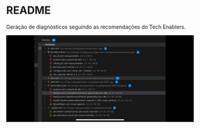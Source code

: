 # README

Geração de diagnósticos seguindo as recomendações do Tech Enablers.

![Multi Diagnostics](/resources/img.png)
